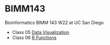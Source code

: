 # BIMM143
Bioinformatics BIMM 143 W22 at UC San Diego.

- Class 05 [Data Visualization](https://github.com/katelynb01/bimm143/blob/main/class05/class05.pdf)
- Class 06 [R Functions](https://github.com/katelynb01/bimm143/blob/main/class06/class06Rscript.pdf) 
